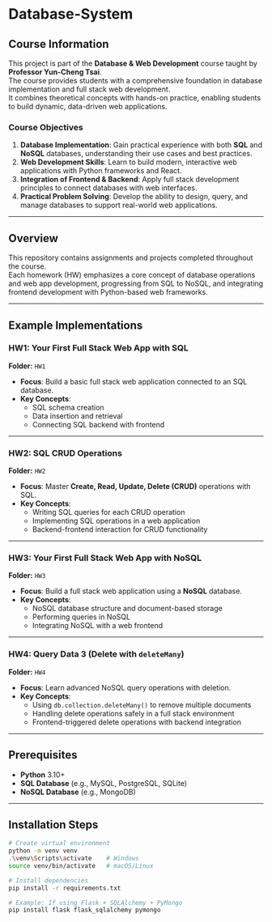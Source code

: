# Database-System

## Course Information  
This project is part of the **Database & Web Development** course taught by **Professor Yun-Cheng Tsai**.  
The course provides students with a comprehensive foundation in database implementation and full stack web development.  
It combines theoretical concepts with hands-on practice, enabling students to build dynamic, data-driven web applications.  

### Course Objectives  
1. **Database Implementation**: Gain practical experience with both **SQL** and **NoSQL** databases, understanding their use cases and best practices.  
2. **Web Development Skills**: Learn to build modern, interactive web applications with Python frameworks and React.  
3. **Integration of Frontend & Backend**: Apply full stack development principles to connect databases with web interfaces.  
4. **Practical Problem Solving**: Develop the ability to design, query, and manage databases to support real-world web applications.  

---

## Overview  
This repository contains assignments and projects completed throughout the course.  
Each homework (HW) emphasizes a core concept of database operations and web app development, progressing from SQL to NoSQL, and integrating frontend development with Python-based web frameworks.  

---

## Example Implementations  

### **HW1: Your First Full Stack Web App with SQL**  
**Folder:** `HW1`  
- **Focus**: Build a basic full stack web application connected to an SQL database.  
- **Key Concepts**:  
  - SQL schema creation  
  - Data insertion and retrieval  
  - Connecting SQL backend with frontend  

---

### **HW2: SQL CRUD Operations**  
**Folder:** `HW2`  
- **Focus**: Master **Create, Read, Update, Delete (CRUD)** operations with SQL.  
- **Key Concepts**:  
  - Writing SQL queries for each CRUD operation  
  - Implementing SQL operations in a web application  
  - Backend-frontend interaction for CRUD functionality  

---

### **HW3: Your First Full Stack Web App with NoSQL**  
**Folder:** `HW3`  
- **Focus**: Build a full stack web application using a **NoSQL** database.  
- **Key Concepts**:  
  - NoSQL database structure and document-based storage  
  - Performing queries in NoSQL  
  - Integrating NoSQL with a web frontend  

---

### **HW4: Query Data 3 (Delete with `deleteMany`)**  
**Folder:** `HW4`  
- **Focus**: Learn advanced NoSQL query operations with deletion.  
- **Key Concepts**:  
  - Using `db.collection.deleteMany()` to remove multiple documents  
  - Handling delete operations safely in a full stack environment  
  - Frontend-triggered delete operations with backend integration  

---

## Prerequisites  
- **Python** 3.10+  
- **SQL Database** (e.g., MySQL, PostgreSQL, SQLite)  
- **NoSQL Database** (e.g., MongoDB)  

---

## Installation Steps  
```bash
# Create virtual environment
python -m venv venv
.\venv\Scripts\activate    # Windows
source venv/bin/activate   # macOS/Linux

# Install dependencies
pip install -r requirements.txt

# Example: If using Flask + SQLAlchemy + PyMongo
pip install flask flask_sqlalchemy pymongo


